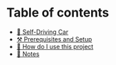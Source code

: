 # Table of contents

* [🚗 Self-Driving Car](README.md)
* [⚒️ Prerequisites and Setup](../prerequisites-and-setup.md)
* [🏃 How do I use this project](../how-do-i-use-this-project.md)
* [📔 Notes](../notes.md)
